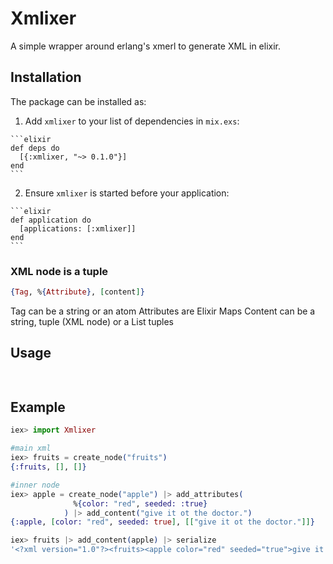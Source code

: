 # Xmlixer
A simple wrapper around erlang's xmerl to generate XML in elixir.

## Installation

The package can be installed as:

  1. Add `xmlixer` to your list of dependencies in `mix.exs`:

    ```elixir
    def deps do
      [{:xmlixer, "~> 0.1.0"}]
    end
    ```

  2. Ensure `xmlixer` is started before your application:

    ```elixir
    def application do
      [applications: [:xmlixer]]
    end
    ```

### XML node is a tuple
```elixir
{Tag, %{Attribute}, [content]}
```
Tag can be a string or an atom
Attributes are Elixir Maps
Content can be a string, tuple (XML node) or a List tuples

## Usage
```elixir
  
```

## Example
```elixir
iex> import Xmlixer

#main xml
iex> fruits = create_node("fruits")
{:fruits, [], []}

#inner node
iex> apple = create_node("apple") |> add_attributes(
              %{color: "red", seeded: :true}
            ) |> add_content("give it ot the doctor.")
{:apple, [color: "red", seeded: true], [["give it ot the doctor."]]}

iex> fruits |> add_content(apple) |> serialize 
'<?xml version="1.0"?><fruits><apple color="red" seeded="true">give it ot the doctor.</apple></fruits>'

```